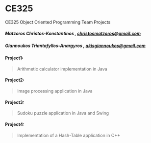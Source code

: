 # CE325
CE325 Object Oriented Programming Team Projects

##### Matzoros Christos-Konstantinos , christosmatzoros@gmail.com
##### Giannoukos Triantafyllos-Anargyros , akisgiannoukos@gmail.com
#### Project1:
> Arithmetic calculator implementation in Java
#### Project2:
> Image processing application in Java
#### Project3:
> Sudoku puzzle application in Java and Swing
#### Project4:
> Implementation of a Hash-Table application in C++

